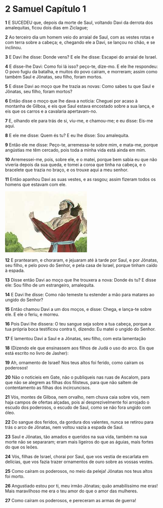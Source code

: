 # 2 Samuel Capítulo 1

**1** 	E SUCEDEU que, depois da morte de Saul, voltando Davi da derrota dos amalequitas, ficou dois dias em Ziclague;

**2** 	Ao terceiro dia um homem veio do arraial de Saul, com as vestes rotas e com terra sobre a cabeça; e, chegando ele a Davi, se lançou no chão, e se inclinou.

**3** 	E Davi lhe disse: Donde vens? E ele lhe disse: Escapei do arraial de Israel.

**4** 	E disse-lhe Davi: Como foi lá isso? peço-te, dize-mo. E ele lhe respondeu: O povo fugiu da batalha, e muitos do povo caíram, e morreram; assim como também Saul e Jônatas, seu filho, foram mortos.

**5** 	E disse Davi ao moço que lhe trazia as novas: Como sabes tu que Saul e Jônatas, seu filho, foram mortos?

**6** 	Então disse o moço que lhe dava a notícia: Cheguei por acaso à montanha de Gilboa, e eis que Saul estava encostado sobre a sua lança, e eis que os carros e a cavalaria apertavam-no.

**7** 	E, olhando ele para trás de si, viu-me, e chamou-me; e eu disse: Eis-me aqui.

**8** 	E ele me disse: Quem és tu? E eu lhe disse: Sou amalequita.

**9** 	Então ele me disse: Peço-te, arremessa-te sobre mim, e mata-me, porque angústias me têm cercado, pois toda a minha vida está ainda em mim.

**10** 	Arremessei-me, pois, sobre ele, e o matei, porque bem sabia eu que não viveria depois da sua queda, e tomei a coroa que tinha na cabeça, e o bracelete que trazia no braço, e os trouxe aqui a meu senhor.

**11** 	Então apanhou Davi as suas vestes, e as rasgou; assim fizeram todos os homens que estavam com ele.

![](../Images/SweetPublishing/10-1-1.jpg) 

**12** 	E prantearam, e choraram, e jejuaram até à tarde por Saul, e por Jônatas, seu filho, e pelo povo do Senhor, e pela casa de Israel, porque tinham caído à espada.

**13** 	Disse então Davi ao moço que lhe trouxera a nova: Donde és tu? E disse ele: Sou filho de um estrangeiro, amalequita.

**14** 	E Davi lhe disse: Como não temeste tu estender a mão para matares ao ungido do Senhor?

**15** 	Então chamou Davi a um dos moços, e disse: Chega, e lança-te sobre ele. E ele o feriu, e morreu.

**16** 	Pois Davi lhe dissera: O teu sangue seja sobre a tua cabeça, porque a tua própria boca testificou contra ti, dizendo: Eu matei o ungido do Senhor.

**17** 	E lamentou Davi a Saul e a Jônatas, seu filho, com esta lamentação

**18** 	(Dizendo ele que ensinassem aos filhos de Judá o uso do arco. Eis que está escrito no livro de Jasher):

**19** 	Ah, ornamento de Israel! Nos teus altos foi ferido, como caíram os poderosos!

**20** 	Não o noticieis em Gate, não o publiqueis nas ruas de Ascalom, para que não se alegrem as filhas dos filisteus, para que não saltem de contentamento as filhas dos incircuncisos.

**21** 	Vós, montes de Gilboa, nem orvalho, nem chuva caia sobre vós, nem haja campos de ofertas alçadas, pois aí desprezivelmente foi arrojado o escudo dos poderosos, o escudo de Saul, como se não fora ungido com óleo.

**22** 	Do sangue dos feridos, da gordura dos valentes, nunca se retirou para trás o arco de Jônatas, nem voltou vazia a espada de Saul.

**23** 	Saul e Jônatas, tão amados e queridos na sua vida, também na sua morte não se separaram; eram mais ligeiros do que as águias, mais fortes do que os leões.

**24** 	Vós, filhas de Israel, chorai por Saul, que vos vestia de escarlata em delícias, que vos fazia trazer ornamentos de ouro sobre as vossas vestes.

**25** 	Como caíram os poderosos, no meio da peleja! Jônatas nos teus altos foi morto.

**26** 	Angustiado estou por ti, meu irmão Jônatas; quão amabilíssimo me eras! Mais maravilhoso me era o teu amor do que o amor das mulheres.

**27** 	Como caíram os poderosos, e pereceram as armas de guerra!

